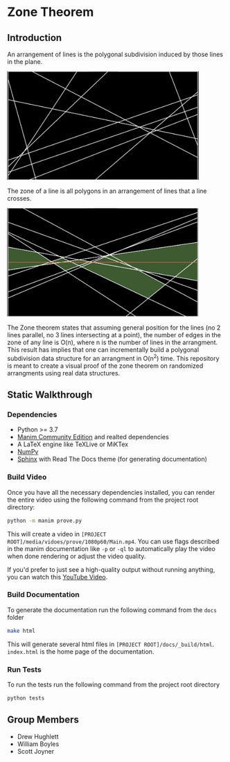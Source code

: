 # Zone Theorem

## Introduction

An arrangement of lines is the polygonal subdivision induced by those lines in the plane.

<img style="max-height: 250px" src="README_media/arrangement.png" />

The zone of a line is all polygons in an arrangement of lines that a line crosses.

<img style="max-height: 250px" src="README_media/zone.png" />

The Zone theorem states that assuming general position for the lines (no 2 lines parallel, no 3 lines intersecting at a point), the number of edges in the zone of any line is O(n), where n is the number of lines in the arrangment.
This result has implies that one can incrementally build a polygonal subdivision data structure for an arrangment in O(n<sup>2</sup>) time.
This repository is meant to create a visual proof of the zone theorem on randomized arrangments using real data structures.

## Static Walkthrough

### Dependencies

-   Python >= 3.7
-   [Manim Community Edition](https://github.com/ManimCommunity/manim) and realted dependencies
-   A LaTeX engine like TeXLive or MiKTex
-   [NumPy](https://numpy.org/)
-   [Sphinx](https://www.sphinx-doc.org/en/master/) with Read The Docs theme (for generating documentation)

### Build Video

Once you have all the necessary dependencies installed, you can render the entire video using the following command from the project root directory:

```bash
python -m manim prove.py
```

This will create a video in `[PROJECT ROOT]/media/vidoes/prove/1080p60/Main.mp4`.
You can use flags described in the manim documentation like `-p` or `-ql` to automatically play the video when done rendering or adjust the video quality.

If you'd prefer to just see a high-quality output without running anything, you can watch this [YouTube Video](https://www.youtube.com/watch?v=Rzj6Pg2G-zs).

### Build Documentation

To generate the documentation run the following command from the `docs` folder

```bash
make html
```

This will generate several html files in `[PROJECT ROOT]/docs/_build/html`. `index.html` is the home page of the documentation.

### Run Tests

To run the tests run the following command from the project root directory

```bash
python tests
```

## Group Members

-   Drew Hughlett
-   William Boyles
-   Scott Joyner
